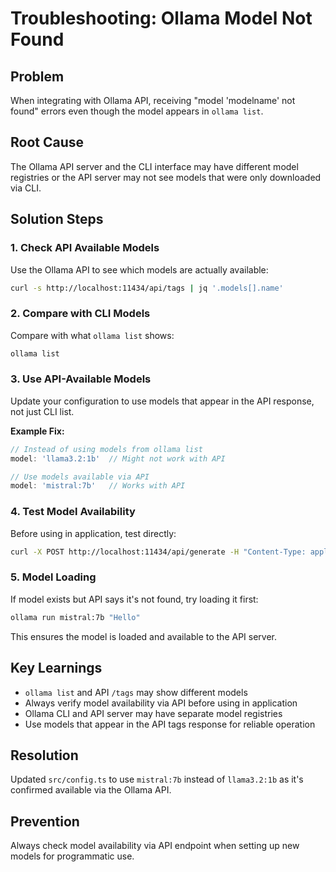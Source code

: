 # Troubleshooting: Ollama Model Not Found

## Problem
When integrating with Ollama API, receiving "model 'modelname' not found" errors even though the model appears in `ollama list`.

## Root Cause
The Ollama API server and the CLI interface may have different model registries or the API server may not see models that were only downloaded via CLI.

## Solution Steps

### 1. Check API Available Models
Use the Ollama API to see which models are actually available:

```bash
curl -s http://localhost:11434/api/tags | jq '.models[].name'
```

### 2. Compare with CLI Models
Compare with what `ollama list` shows:

```bash
ollama list
```

### 3. Use API-Available Models
Update your configuration to use models that appear in the API response, not just CLI list.

**Example Fix:**
```typescript
// Instead of using models from ollama list
model: 'llama3.2:1b'  // Might not work with API

// Use models available via API
model: 'mistral:7b'   // Works with API
```

### 4. Test Model Availability
Before using in application, test directly:

```bash
curl -X POST http://localhost:11434/api/generate -H "Content-Type: application/json" -d '{"model":"mistral:7b","prompt":"Test","stream":false}' --max-time 30
```

### 5. Model Loading
If model exists but API says it's not found, try loading it first:

```bash
ollama run mistral:7b "Hello"
```

This ensures the model is loaded and available to the API server.

## Key Learnings
- `ollama list` and API `/tags` may show different models
- Always verify model availability via API before using in application
- Ollama CLI and API server may have separate model registries
- Use models that appear in the API tags response for reliable operation

## Resolution
Updated `src/config.ts` to use `mistral:7b` instead of `llama3.2:1b` as it's confirmed available via the Ollama API.

## Prevention
Always check model availability via API endpoint when setting up new models for programmatic use.

